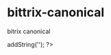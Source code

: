 # bittrix-canonical
bitrix canonical
<?
#$protocol = (CMain::IsHTTPS()) ? "https://" : "http://";
#if (isset($_REQUEST['PAGEN_1']) || isset($_REQUEST['set_filter']) )
#	\Bitrix\Main\Page\Asset::getInstance()->addString('<link rel="canonical" href="' . $protocol . $_SERVER['HTTP_HOST'] . $APPLICATION->GetCurPage(false) . '" />');

?>
